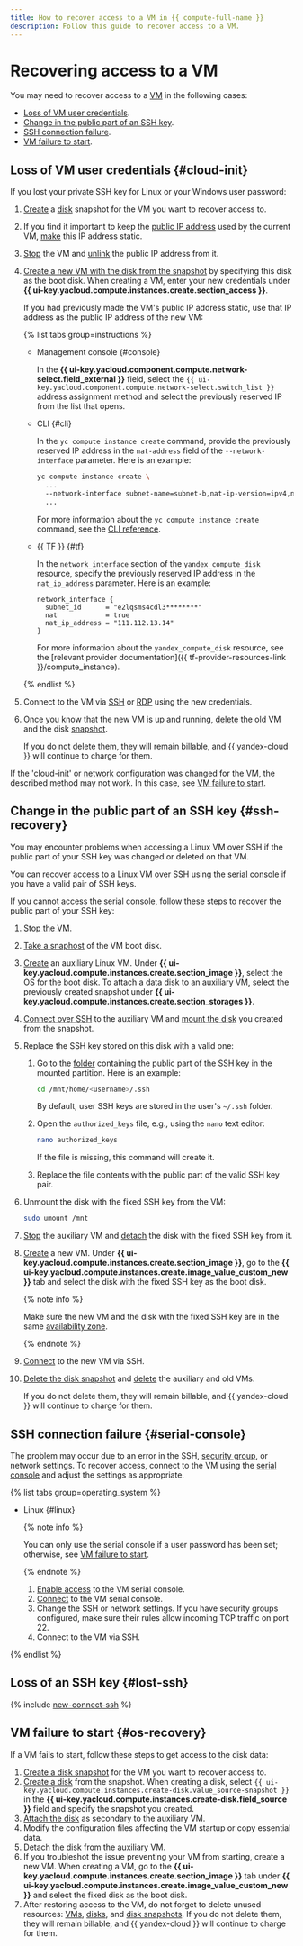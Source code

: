 ```yaml
---
title: How to recover access to a VM in {{ compute-full-name }}
description: Follow this guide to recover access to a VM.
---
```


# Recovering access to a VM

You may need to recover access to a [VM](../../concepts/vm.md) in the following cases:
* [Loss of VM user credentials](#cloud-init).
* [Change in the public part of an SSH key](#ssh-recovery).
* [SSH connection failure](#serial-console).
* [VM failure to start](#os-recovery).

## Loss of VM user credentials {#cloud-init}

If you lost your private SSH key for Linux or your Windows user password:
1. [Create](../disk-control/create-snapshot.md) a [disk](../../concepts/disk.md) snapshot for the VM you want to recover access to.
1. If you find it important to keep the [public IP address](../../../vpc/concepts/address.md#public-addresses) used by the current VM, [make](../../../vpc/operations/set-static-ip.md) this IP address static.
1. [Stop](../vm-control/vm-stop-and-start.md#stop) the VM and [unlink](../vm-control/vm-detach-public-ip.md) the public IP address from it.
1. [Create a new VM with the disk from the snapshot](../vm-create/create-from-snapshots.md) by specifying this disk as the boot disk. When creating a VM, enter your new credentials under **{{ ui-key.yacloud.compute.instances.create.section_access }}**.

    If you had previously made the VM's public IP address static, use that IP address as the public IP address of the new VM:

    {% list tabs group=instructions %}

    - Management console {#console}

      In the **{{ ui-key.yacloud.component.compute.network-select.field_external }}** field, select the `{{ ui-key.yacloud.component.compute.network-select.switch_list }}` address assignment method and select the previously reserved IP from the list that opens.

    - CLI {#cli}

      In the `yc compute instance create` command, provide the previously reserved IP address in the `nat-address` field of the `--network-interface` parameter. Here is an example:
      
      ```bash
      yc compute instance create \
        ...
        --network-interface subnet-name=subnet-b,nat-ip-version=ipv4,nat-address=111.112.13.14 \
        ...
      ```

      For more information about the `yc compute instance create` command, see the [CLI reference](../../../cli/cli-ref/compute/cli-ref/instance/create.md).

    - {{ TF }} {#tf}

      In the `network_interface` section of the `yandex_compute_disk` resource, specify the previously reserved IP address in the `nat_ip_address` parameter. Here is an example:

      ```hcl
      network_interface {
        subnet_id      = "e2lqsms4cdl3********"
        nat            = true
        nat_ip_address = "111.112.13.14"
      }
      ```

      For more information about the `yandex_compute_disk` resource, see the [relevant provider documentation]({{ tf-provider-resources-link }}/compute_instance).

    {% endlist %}

1. Connect to the VM via [SSH](./ssh.md) or [RDP](./rdp.md) using the new credentials.
1. Once you know that the new VM is up and running, [delete](../vm-control/vm-delete.md) the old VM and the disk [snapshot](../snapshot-control/delete.md).

    If you do not delete them, they will remain billable, and {{ yandex-cloud }} will continue to charge for them.

If the 'cloud-init' or [network](../../../vpc/concepts/network.md#network) configuration was changed for the VM, the described method may not work. In this case, see [VM failure to start](#os-recovery).

## Change in the public part of an SSH key {#ssh-recovery}

You may encounter problems when accessing a Linux VM over SSH if the public part of your SSH key was changed or deleted on that VM.

You can recover access to a Linux VM over SSH using the [serial console](#serial-console) if you have a valid pair of SSH keys.

If you cannot access the serial console, follow these steps to recover the public part of your SSH key:
1. [Stop the VM](../vm-control/vm-stop-and-start.md).
1. [Take a snaphost](../disk-control/create-snapshot.md) of the VM boot disk.
1. [Create](../vm-create/create-from-snapshots.md) an auxiliary Linux VM. Under **{{ ui-key.yacloud.compute.instances.create.section_image }}**, select the OS for the boot disk. To attach a data disk to an auxiliary VM, select the previously created snapshot under **{{ ui-key.yacloud.compute.instances.create.section_storages }}**.
1. [Connect over SSH](../vm-connect/ssh.md) to the auxiliary VM and [mount the disk](../vm-control/vm-attach-disk.md#mount-disk-and-fix-uuid) you created from the snapshot.
1. Replace the SSH key stored on this disk with a valid one:
   1. Go to the [folder](../../../resource-manager/concepts/resources-hierarchy.md#folder) containing the public part of the SSH key in the mounted partition. Here is an example:

      ```bash
      cd /mnt/home/<username>/.ssh
      ```

      By default, user SSH keys are stored in the user's `~/.ssh` folder.
   1. Open the `authorized_keys` file, e.g., using the `nano` text editor:

      ```bash
      nano authorized_keys
      ```

      If the file is missing, this command will create it.
   1. Replace the file contents with the public part of the valid SSH key pair.
1. Unmount the disk with the fixed SSH key from the VM:

   ```bash
   sudo umount /mnt
   ```

1. [Stop](../vm-control/vm-stop-and-start.md) the auxiliary VM and [detach](../vm-control/vm-detach-disk.md) the disk with the fixed SSH key from it.
1. [Create](../vm-create/create-from-disks.md) a new VM. Under **{{ ui-key.yacloud.compute.instances.create.section_image }}**, go to the **{{ ui-key.yacloud.compute.instances.create.image_value_custom_new }}** tab and select the disk with the fixed SSH key as the boot disk.

   {% note info %}

   Make sure the new VM and the disk with the fixed SSH key are in the same [availability zone](../../../overview/concepts/geo-scope.md).

   {% endnote %}

1. [Connect](../vm-connect/ssh.md) to the new VM via SSH.
1. [Delete the disk snapshot](../snapshot-control/delete.md) and [delete](../vm-control/vm-delete.md) the auxiliary and old VMs.

    If you do not delete them, they will remain billable, and {{ yandex-cloud }} will continue to charge for them.

## SSH connection failure {#serial-console}

The problem may occur due to an error in the SSH, [security group](../../../vpc/concepts/security-groups.md), or network settings. To recover access, connect to the VM using the [serial console](../serial-console/index.md) and adjust the settings as appropriate.

{% list tabs group=operating_system %}

- Linux {#linux}

  {% note info %}

  You can only use the serial console if a user password has been set; otherwise, see [VM failure to start](#os-recovery).

  {% endnote %}

  1. [Enable access](../serial-console/index.md#turn-on-for-current-instance) to the VM serial console.
  1. [Connect](../serial-console/connect-cli.md#connect-to-serial-console) to the VM serial console.
  1. Change the SSH or network settings. If you have security groups configured, make sure their rules allow incoming TCP traffic on port 22.
  1. Connect to the VM via SSH.

{% endlist %}

## Loss of an SSH key {#lost-ssh}

{% include [new-connect-ssh](../../../_qa/compute/new-connect-ssh.md) %}

## VM failure to start {#os-recovery}

If a VM fails to start, follow these steps to get access to the disk data:
1. [Create a disk snapshot](../disk-control/create-snapshot.md) for the VM you want to recover access to.
1. [Create a disk](../disk-create/empty.md) from the snapshot. When creating a disk, select `{{ ui-key.yacloud.compute.instances.create-disk.value_source-snapshot }}` in the **{{ ui-key.yacloud.compute.instances.create-disk.field_source }}** field and specify the snapshot you created.
1. [Attach the disk](../vm-control/vm-attach-disk.md) as secondary to the auxiliary VM.
1. Modify the configuration files affecting the VM startup or copy essential data.
1. [Detach the disk](../vm-control/vm-detach-disk.md) from the auxiliary VM.
1. If you troubleshot the issue preventing your VM from starting, create a new VM. When creating a VM, go to the **{{ ui-key.yacloud.compute.instances.create.section_image }}** tab under **{{ ui-key.yacloud.compute.instances.create.image_value_custom_new }}** and select the fixed disk as the boot disk.
1. After restoring access to the VM, do not forget to delete unused resources: [VMs](../vm-control/vm-delete.md), [disks](../disk-control/delete.md), and [disk snapshots](../snapshot-control/delete.md). If you do not delete them, they will remain billable, and {{ yandex-cloud }} will continue to charge for them.